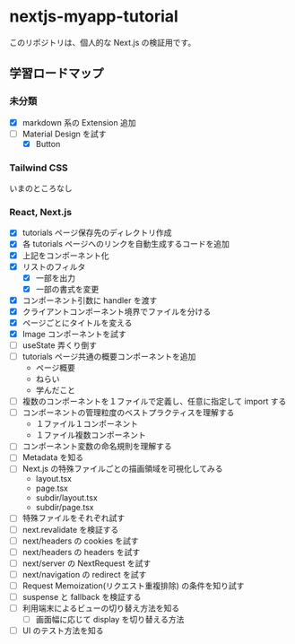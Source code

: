 # nextjs-myapp-tutorial

このリポジトリは、個人的な Next.js の検証用です。

## 学習ロードマップ

### 未分類

- [x] markdown 系の Extension 追加
- [ ] Material Design を試す
  - [x] Button

### Tailwind CSS

いまのところなし

### React, Next.js

- [x] tutorials ページ保存先のディレクトリ作成
- [x] 各 tutorials ページへのリンクを自動生成するコードを追加
- [x] 上記をコンポーネント化
- [x] リストのフィルタ
  - [x] 一部を出力
  - [x] 一部の書式を変更
- [x] コンポーネント引数に handler を渡す
- [x] クライアントコンポーネント境界でファイルを分ける
- [x] ページごとにタイトルを変える
- [x] Image コンポーネントを試す
- [ ] useState 弄くり倒す
- [ ] tutorials ページ共通の概要コンポーネントを追加
  - ページ概要
  - ねらい
  - 学んだこと
- [ ] 複数のコンポーネントを１ファイルで定義し、任意に指定して import する
- [ ] コンポーネントの管理粒度のベストプラクティスを理解する
  - １ファイル１コンポーネント
  - １ファイル複数コンポーネント
- [ ] コンポーネント変数の命名規則を理解する
- [ ] Metadata を知る
- [ ] Next.js の特殊ファイルごとの描画領域を可視化してみる
  - layout.tsx
  - page.tsx
  - subdir/layout.tsx
  - subdir/page.tsx
- [ ] 特殊ファイルをそれぞれ試す
- [ ] next.revalidate を検証する
- [ ] next/headers の cookies を試す
- [ ] next/headers の headers を試す
- [ ] next/server の NextRequest を試す
- [ ] next/navigation の redirect を試す
- [ ] Request Memoization(リクエスト重複排除) の条件を知り試す
- [ ] suspense と fallback を検証する
- [ ] 利用端末によるビューの切り替え方法を知る
  - [ ] 画面幅に応じて display を切り替える方法
- [ ] UI のテスト方法を知る
